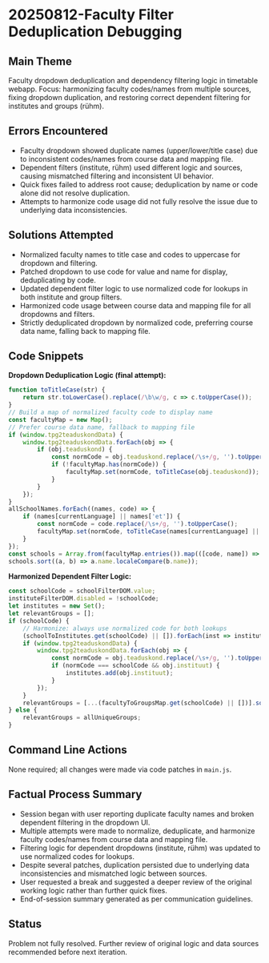 # 20250812-Faculty Filter Deduplication Debugging

## Main Theme
Faculty dropdown deduplication and dependency filtering logic in timetable webapp. Focus: harmonizing faculty codes/names from multiple sources, fixing dropdown duplication, and restoring correct dependent filtering for institutes and groups (rühm).

## Errors Encountered
- Faculty dropdown showed duplicate names (upper/lower/title case) due to inconsistent codes/names from course data and mapping file.
- Dependent filters (institute, rühm) used different logic and sources, causing mismatched filtering and inconsistent UI behavior.
- Quick fixes failed to address root cause; deduplication by name or code alone did not resolve duplication.
- Attempts to harmonize code usage did not fully resolve the issue due to underlying data inconsistencies.

## Solutions Attempted
- Normalized faculty names to title case and codes to uppercase for dropdown and filtering.
- Patched dropdown to use code for value and name for display, deduplicating by code.
- Updated dependent filter logic to use normalized code for lookups in both institute and group filters.
- Harmonized code usage between course data and mapping file for all dropdowns and filters.
- Strictly deduplicated dropdown by normalized code, preferring course data name, falling back to mapping file.

## Code Snippets
**Dropdown Deduplication Logic (final attempt):**
```javascript
function toTitleCase(str) {
    return str.toLowerCase().replace(/\b\w/g, c => c.toUpperCase());
}
// Build a map of normalized faculty code to display name
const facultyMap = new Map();
// Prefer course data name, fallback to mapping file
if (window.tpg2teaduskondData) {
    window.tpg2teaduskondData.forEach(obj => {
        if (obj.teaduskond) {
            const normCode = obj.teaduskond.replace(/\s+/g, '').toUpperCase();
            if (!facultyMap.has(normCode)) {
                facultyMap.set(normCode, toTitleCase(obj.teaduskond));
            }
        }
    });
}
allSchoolNames.forEach((names, code) => {
    if (names[currentLanguage] || names['et']) {
        const normCode = code.replace(/\s+/g, '').toUpperCase();
        facultyMap.set(normCode, toTitleCase(names[currentLanguage] || names['et']));
    }
});
const schools = Array.from(facultyMap.entries()).map(([code, name]) => ({ code, name }));
schools.sort((a, b) => a.name.localeCompare(b.name));
```
**Harmonized Dependent Filter Logic:**
```javascript
const schoolCode = schoolFilterDOM.value;
instituteFilterDOM.disabled = !schoolCode;
let institutes = new Set();
let relevantGroups = [];
if (schoolCode) {
    // Harmonize: always use normalized code for both lookups
    (schoolToInstitutes.get(schoolCode) || []).forEach(inst => institutes.add(inst));
    if (window.tpg2teaduskondData) {
        window.tpg2teaduskondData.forEach(obj => {
            const normCode = obj.teaduskond.replace(/\s+/g, '').toUpperCase();
            if (normCode === schoolCode && obj.instituut) {
                institutes.add(obj.instituut);
            }
        });
    }
    relevantGroups = [...(facultyToGroupsMap.get(schoolCode) || [])].sort();
} else {
    relevantGroups = allUniqueGroups;
}
```

## Command Line Actions
None required; all changes were made via code patches in `main.js`.

## Factual Process Summary
- Session began with user reporting duplicate faculty names and broken dependent filtering in the dropdown UI.
- Multiple attempts were made to normalize, deduplicate, and harmonize faculty codes/names from course data and mapping file.
- Filtering logic for dependent dropdowns (institute, rühm) was updated to use normalized codes for lookups.
- Despite several patches, duplication persisted due to underlying data inconsistencies and mismatched logic between sources.
- User requested a break and suggested a deeper review of the original working logic rather than further quick fixes.
- End-of-session summary generated as per communication guidelines.

## Status
Problem not fully resolved. Further review of original logic and data sources recommended before next iteration.
